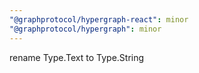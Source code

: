 ```yaml
---
"@graphprotocol/hypergraph-react": minor
"@graphprotocol/hypergraph": minor
---
```


rename Type.Text to Type.String
  